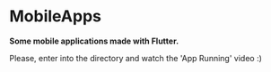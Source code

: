 # MobileApps

**Some mobile applications made with Flutter.**

Please, enter into the directory and watch the 'App Running' video :)
